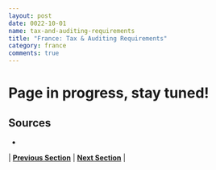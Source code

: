 ```yaml
---
layout: post
date: 0022-10-01
name: tax-and-auditing-requirements
title: "France: Tax & Auditing Requirements"
category: france
comments: true
---
```


# Page in progress, stay tuned!

Sources 
---
- 


| **[Previous Section]( https://neo-project.github.io/global-blockchain-compliance-hub//france/france-team-member-nationality-requirements.html)** | **[Next Section]( https://neo-project.github.io/global-blockchain-compliance-hub//france/france-governing-by-law.html)** |
